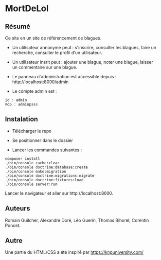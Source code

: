 # MortDeLol
## Résumé

Ce site en un site de référencement de blagues.

- Un utilisateur annonyme peut : s'inscrire, consulter les blagues, faire un recherche, consulter le profil d'un utilisateur.

- Un utilisateur insrit peut : ajouter une blague, noter une blague, laisser un commentaire sur une blague.

- Le panneau d'administration est accessible depuis : http://localhost:8000/admin

- Le compte admin est : 
```
id : admin
mdp : adminpass
```

## Instalation

- Télécharger le repo

- Se positionner dans le dossier

- Lancer les commandes suivantes :

```
composer install
./bin/console cache:clear
./bin/console doctrine:database:create
./bin/console make:migration
./bin/console doctrine:migrations:migrate
./bin/console doctrine:fixtures:load
./bin/console server:run

```

Lancer le navigateur et aller sur http://localhost:8000.


## Auteurs

Romain Guilcher, Alexandre Doré, Léo Guerin, Thomas Bihorel, Corentin Poncet.

## Autre
Une partie du HTML/CSS a été inspiré par https://knpuniversity.com/

